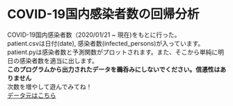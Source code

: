 # COVID-19国内感染者数の回帰分析
COVID-19国内感染者数（2020/01/21 ~ 現在)をもとに行った。  
patient.csvは日付(date),  感染者数(infected_persons)が入っています。  
patient.pyは感染者数と予測関数がプロットされます。また、そこから単純に明日の感染者数を適当に出します。  
**このプログラムから出力されたデータを鵜呑みにしないでください。信憑性はありません**  
次数を増やして遊んでみてね！  
[データ元はこちら](https://vdata.nikkei.com/newsgraphics/coronavirus-world-map/)
